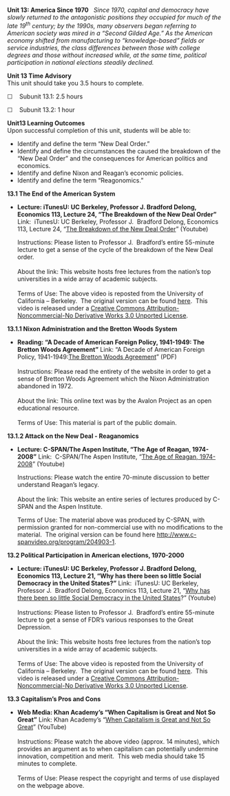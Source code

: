 **Unit 13: America Since 1970** <span id="13"></span> 
*Since 1970, capital and democracy have slowly returned to the
antagonistic positions they occupied for much of the late
19<sup>th</sup> century; by the 1990s, many observers began referring to
American society was mired in a “Second Gilded Age.” As the American
economy shifted from manufacturing to “knowledge-based” fields or
service industries, the class differences between those with college
degrees and those without increased while, at the same time, political
participation in national elections steadily declined.*

**Unit 13 Time Advisory**  
This unit should take you 3.5 hours to complete.

☐    Subunit 13.1: 2.5 hours

☐    Subunit 13.2: 1 hour

**Unit13 Learning Outcomes**  
Upon successful completion of this unit, students will be able to:

-   Identify and define the term “New Deal Order.”
-   Identify and define the circumstances the caused the breakdown of
    the “New Deal Order” and the consequences for American politics and
    economics.
-   Identify and define Nixon and Reagan’s economic policies.
-   Identify and define the term “Reagonomics.”

**13.1 The End of the American System** <span id="13.1"></span> 
-   **Lecture: iTunesU: UC Berkeley, Professor J. Bradford Delong,
    Economics 113, Lecture 24, “The Breakdown of the New Deal Order”**
    Link:  iTunesU: UC Berkeley, Professor J.  Bradford Delong,
    Economics 113, Lecture 24, “[The Breakdown of the New Deal
    Order](http://www.youtube.com/watch?v=xi0zSDMy-E4)” (Youtube)  
      
     Instructions: Please listen to Professor J.  Bradford’s entire
    55-minute lecture to get a sense of the cycle of the breakdown of
    the New Deal order.  
        
     About the link: This website hosts free lectures from the nation’s
    top universities in a wide array of academic subjects.  
        
     Terms of Use: The above video is reposted from the University of
    California – Berkeley.  The original version can be found
    [here](http://itunes.apple.com/us/podcast/lecture-24-breakdown-new-deal/id354823242?i=80681407). 
    This video is released under a [Creative Commons
    Attribution-Noncommercial-No Derivative Works 3.0 Unported
    License](http://creativecommons.org/licenses/by-nc-nd/3.0/).  

**13.1.1 Nixon Administration and the Bretton Woods System** <span
id="13.1.1"></span> 
-   **Reading: “A Decade of American Foreign Policy, 1941-1949: The
    Bretton Woods Agreement”**
    Link: “A Decade of American Foreign Policy, 1941-1949:[The Bretton
    Woods
    Agreement](http://www.saylor.org/site/wp-content/uploads/2011/08/HIST312-13.1.1-The-Bretton-Woods-Agreement.pdf)”
    (PDF)  
        
     Instructions: Please read the entirety of the website in order to
    get a sense of Bretton Woods Agreement which the Nixon
    Administration abandoned in 1972.  
        
     About the link: This online text was by the Avalon Project as an
    open educational resource.  
        
     Terms of Use: This material is part of the public domain.

**13.1.2 Attack on the New Deal - Reaganomics** <span
id="13.1.2"></span> 
-   **Lecture: C-SPAN/The Aspen Institute, “The Age of Reagan,
    1974-2008”**
    Link:  C-SPAN/The Aspen Institute, “[The Age of Reagan,
    1974-2008](http://www.youtube.com/watch?v=IxdTKwOJTOw)” (Youtube)  
      
     Instructions: Please watch the entire 70-minute discussion to
    better understand Reagan’s legacy.  
        
     About the link: This website an entire series of lectures produced
    by C-SPAN and the Aspen Institute.  
      
     Terms of Use: The material above was produced by C-SPAN, with
    permission granted for non-commercial use with no modifications to
    the material.  The original version can be found
    here <http://www.c-spanvideo.org/program/204903-1>.

**13.2 Political Participation in American elections, 1970-2000** <span
id="13.2"></span> 
-   **Lecture: iTunesU: UC Berkeley, Professor J. Bradford Delong,
    Economics 113, Lecture 21, “Why has there been so little Social
    Democracy in the United States?”**
    Link:  iTunesU: UC Berkeley, Professor J.  Bradford Delong,
    Economics 113, Lecture 21, “[Why has there been so little Social
    Democracy in the United
    States](http://www.youtube.com/watch?v=BAc0aRWHLio)?” (Youtube)  
        
     Instructions: Please listen to Professor J.  Bradford’s entire
    55-minute lecture to get a sense of FDR’s various responses to the
    Great Depression.  
        
     About the link: This website hosts free lectures from the nation’s
    top universities in a wide array of academic subjects.  
        
     Terms of Use: The above video is reposted from the University of
    California – Berkeley.  The original version can be found
    [here](http://itunes.apple.com/us/podcast/lecture-21-why-has-there-been/id354823242?i=80681424). 
    This video is released under a [Creative Commons
    Attribution-Noncommercial-No Derivative Works 3.0 Unported
    License](http://creativecommons.org/licenses/by-nc-nd/3.0/).  

**13.3 Capitalism’s Pros and Cons** <span id="13.3"></span> 
-   **Web Media: Khan Academy’s “When Capitalism is Great and Not So
    Great”**
    Link: Khan Academy’s “[When Capitalism is Great and Not So
    Great](http://www.khanacademy.org/humanities/history/v/when-capitalism-is-great-and-not-so-great)”
    (YouTube)  
        
     Instructions: Please watch the above video (approx. 14 minutes),
    which provides an argument as to when capitalism can potentially
    undermine innovation, competition and merit.  This web media should
    take 15 minutes to complete.  
        
     Terms of Use: Please respect the copyright and terms of use
    displayed on the webpage above.


